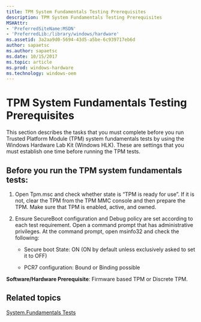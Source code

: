 ```yaml
---
title: TPM System Fundamentals Testing Prerequisites
description: TPM System Fundamentals Testing Prerequisites
MSHAttr:
- 'PreferredSiteName:MSDN'
- 'PreferredLib:/library/windows/hardware'
ms.assetid: 3a2aa9d0-5694-43d5-a5be-6c939717eb6d
author: sapaetsc
ms.author: sapaetsc
ms.date: 10/15/2017
ms.topic: article
ms.prod: windows-hardware
ms.technology: windows-oem
---
```


# TPM System Fundamentals Testing Prerequisites


This section describes the tasks that you must complete before you run Trusted Platform Module (TPM) system fundamentals tests by using the Windows Hardware Lab Kit (Windows HLK). These are settings that you must establish one time before running the TPM tests.

## <span id="Before_you_run_the_TPM_system_fundamentals_tests_"></span><span id="before_you_run_the_tpm_system_fundamentals_tests_"></span><span id="BEFORE_YOU_RUN_THE_TPM_SYSTEM_FUNDAMENTALS_TESTS_"></span>Before you run the TPM system fundamentals tests:


1.  Open Tpm.msc and check whether state is “TPM is ready for use”. If it is not, clear the TPM from the TPM MMC console and then prepare the TPM. Make sure that TPM is enabled, active, and owned.

2.  Ensure SecureBoot configuration and Debug policy are set according to each test requirement. Open a command prompt that has administrative privileges. At the command prompt, open msinfo32 and check the following:

    -   Secure boot State: ON (ON by default unless exclusively asked to set it to OFF)

    -   PCR7 configuration: Bound or Binding possible

**Software/Hardware Prerequisite**: Firmware based TPM or Discrete TPM.

## <span id="related_topics"></span>Related topics


[System.Fundamentals Tests](system-fundamentals-tests.md)

 

 







